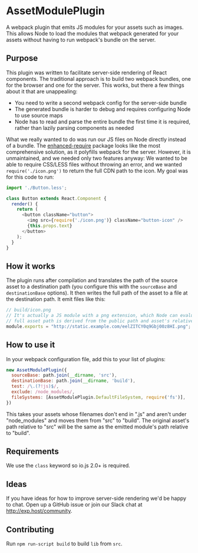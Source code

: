 # AssetModulePlugin
A webpack plugin that emits JS modules for your assets such as images. This allows Node to load the modules that webpack generated for your assets without having to run webpack's bundle on the server.

## Purpose

This plugin was written to facilitate server-side rendering of React components. The traditional approach is to build two webpack bundles, one for the browser and one for the server. This works, but there a few things about it that are unappealing:

 - You need to write a second webpack config for the server-side bundle
 - The generated bundle is harder to debug and requires configuring Node to use source maps
 - Node has to read and parse the entire bundle the first time it is required, rather than lazily parsing components as needed

What we really wanted to do was run our JS files on Node directly instead of a bundle. The [enhanced-require](https://github.com/webpack/enhanced-require) package looks like the most comprehensive solution, as it polyfills webpack for the server. However, it is unmaintained, and we needed only two features anyway: We wanted to be able to require CSS/LESS files without throwing an error, and we wanted `require('./icon.png')` to return the full CDN path to the icon. My goal was for this code to run:

```js
import './Button.less';

class Button extends React.Component {
  render() {
    return (
      <button className="button">
        <img src={require('./icon.png')} className="button-icon" />
        {this.props.text}
      </button>
    );
  }
}
```

## How it works

The plugin runs after compilation and translates the path of the source asset to a destination path (you configure this with the `sourceBase` and `destinationBase` options). It then writes the full path of the asset to a file at the destination path. It emit files like this:

```js
// build/icon.png
// It's actually a JS module with a png extension, which Node can evaluate. The
// full asset path is derived from the public path and asset's relative path.
module.exports = "http://static.example.com/eelZITCY0q9Gbj00z8HI.png";
```

## How to use it

In your webpack configuration file, add this to your list of plugins:

```js
new AssetModulePlugin({
  sourceBase: path.join(__dirname, 'src'),
  destinationBase: path.join(__dirname, 'build'),
  test: /\.(?!js)$/,
  exclude: /node_modules/,
  fileSystems: [AssetModulePlugin.DefaultFileSystem, require('fs')],
})
```

This takes your assets whose filenames don't end in ".js" and aren't under "node_modules" and moves them from "src" to "build". The original asset's path relative to "src" will be the same as the emitted module's path relative to "build".

## Requirements

We use the `class` keyword so io.js 2.0+ is required.

## Ideas

If you have ideas for how to improve server-side rendering we'd be happy to chat. Open up a GitHub issue or join our Slack chat at http://exp.host/community.

## Contributing

Run `npm run-script build` to build `lib` from `src`.
